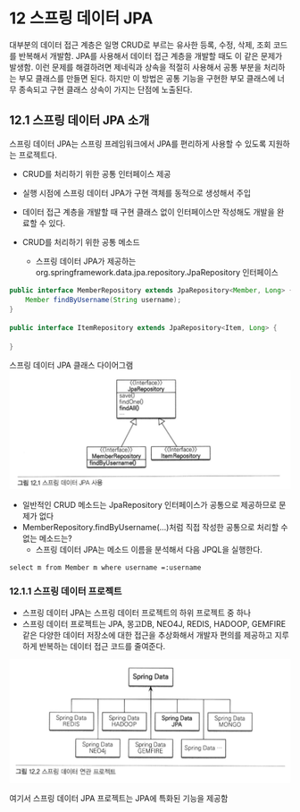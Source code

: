 # 12 스프링 데이터 JPA
대부분의 데이터 접근 계층은 일명 CRUD로 부르는 유사한 등록, 수정, 삭제, 조회 코드를 반복해서 개발함.
JPA를 사용해서 데이터 접근 계층을 개발할 때도 이 같은 문제가 발생함.
이런 문제를 해결하려면 제네릭과 상속을 적절히 사용해서 공통 부분을 처리하는 부모 클래스를 만들면 된다. 하지만 이 방법은 공통 기능을 구현한 부모 클래스에 너무 종속되고 구현 클래스 상속이 가지는 단점에 노출된다.

## 12.1 스프링 데이터 JPA 소개
스프링 데이터 JPA는 스프링 프레임워크에서 JPA를 편리하게 사용할 수 있도록 지원하는 프로젝트다.
- CRUD를 처리하기 위한 공통 인터페이스 제공
- 실행 시점에 스프링 데이터 JPA가 구현 객체를 동적으로 생성해서 주입
- 데이터 접근 계층을 개발할 때 구현 클래스 없이 인터페이스만 작성해도 개발을 완료할 수 있다.

- CRUD를 처리하기 위한 공통 메소드
    - 스프링 데이터 JPA가 제공하는 org.springframework.data.jpa.repository.JpaRepository 인터페이스
    
```java
public interface MemberRepository extends JpaRepository<Member, Long> {
    Member findByUsername(String username);
}

public interface ItemRepository extends JpaRepository<Item, Long> {
    
}
```

스프링 데이터 JPA 클래스 다이어그램
![img.png](img/스프링_데이터_JPA_사용.png)

- 일반적인 CRUD 메소드는 JpaRepository 인터페이스가 공통으로 제공하므로 문제가 없다
- MemberRepository.findByUsername(...)처럼 직접 작성한 공통으로 처리할 수 없는 메소드는?
    - 스프링 데이터 JPA는 메소드 이름을 분석해서 다음 JPQL을 실행한다.
```jpaql
select m from Member m where username =:username
```

### 12.1.1 스프링 데이터 프로젝트
- 스프링 데이터 JPA는 스프링 데이터 프로젝트의 하위 프로젝트 중 하나
- 스프링 데이터 프로젝트는 JPA, 몽고DB, NEO4J, REDIS, HADOOP, GEMFIRE 같은 다양한 데이터 저장소에 대한 접근을 추상화해서
개발자 편의를 제공하고 지루하게 반복하는 데이터 접근 코드를 줄여준다.
  
![img_1.png](img/스프링_데이터_연관_프로젝트.png)

여기서 스프링 데이터 JPA 프로젝트는 JPA에 특화된 기능을 제공함